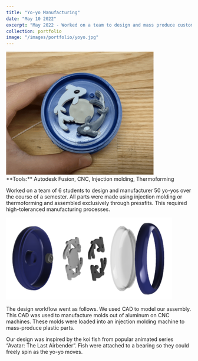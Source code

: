 ```yaml
---
title: "Yo-yo Manufacturing"
date: "May 10 2022"
excerpt: "May 2022 - Worked on a team to design and mass produce custom plastic yo-yos. Parts were manufactured using injection molding and thermoforming processes."
collection: portfolio
image: "/images/portfolio/yoyo.jpg"
---
```


<img src="/images/portfolio/yoyo.gif" width="400"/>

<br>
**Tools:** Autodesk Fusion, CNC, Injection molding, Thermoforming

Worked on a team of 6 students to design and manufacturer 50 yo-yos over the course of a semester. All parts were made using injection molding or thermoforming and assembled exclusively through pressfits. This required high-toleranced manufacturing processes.

<img src="/images/portfolio/yoyo_assembly.PNG" width="450"/>

The design workflow went as follows. We used CAD to model our assembly. This CAD was used to manufacture molds out of aluminum on CNC machines. These molds were loaded into an injection molding machine to mass-produce plastic parts.

Our design was inspired by the koi fish from popular animated series “Avatar: The Last Airbender”. Fish were attached to a bearing so they could freely spin as the yo-yo moves.
